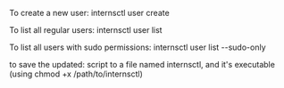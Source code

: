To create a new user:
internsctl user create <username>


To list all regular users:
internsctl user list

To list all users with sudo permissions:
internsctl user list --sudo-only


to save the updated: 
script to a file named internsctl, and it's executable (using chmod +x /path/to/internsctl)